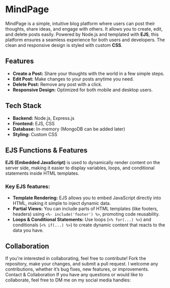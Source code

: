 # MindPage

MindPage is a simple, intuitive blog platform where users can post their thoughts, share ideas, and engage with others. It allows you to create, edit, and delete posts easily. Powered by Node.js and templated with **EJS**, this platform ensures a seamless experience for both users and developers. The clean and responsive design is styled with custom **CSS**.

## Features
- **Create a Post:** Share your thoughts with the world in a few simple steps.
- **Edit Post:** Make changes to your posts anytime you need.
- **Delete Post:** Remove any post with a click.
- **Responsive Design:** Optimized for both mobile and desktop users.
  
## Tech Stack
- **Backend:** Node.js, Express.js
- **Frontend:** EJS, CSS
- **Database:** In-memory (MongoDB can be added later)
- **Styling:** Custom CSS

## EJS Functions & Features
**EJS (Embedded JavaScript)** is used to dynamically render content on the server side, making it easier to display variables, loops, and conditional statements inside HTML templates.

### Key EJS features:
- **Template Rendering:** EJS allows you to embed JavaScript directly into HTML, making it simple to inject dynamic data.
- **Partial Views:** You can include parts of HTML templates (like footers, headers) using `<%- include('footer') %>`, promoting code reusability.
- **Loops & Conditional Statements:** Use loops (`<% for(...) %>`) and conditionals (`<% if(...) %>`) to create dynamic content that reacts to the data you have.

## Collaboration
If you're interested in collaborating, feel free to contribute! Fork the repository, make your changes, and submit a pull request. I welcome any contributions, whether it’s bug fixes, new features, or improvements.
Contact & Collaboration
If you have any questions or would like to collaborate, feel free to DM me on my social media handles:

